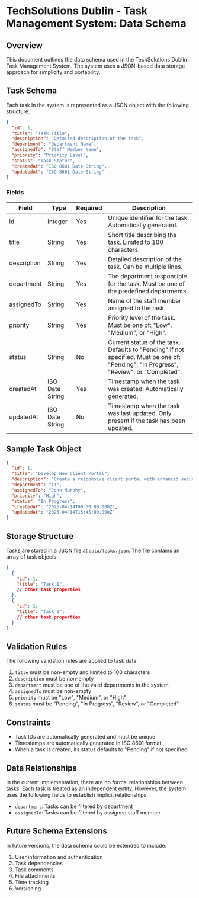 # TechSolutions Dublin - Task Management System: Data Schema

## Overview

This document outlines the data schema used in the TechSolutions Dublin Task Management System. The system uses a JSON-based data storage approach for simplicity and portability.

## Task Schema

Each task in the system is represented as a JSON object with the following structure:

```json
{
  "id": 1,
  "title": "Task Title",
  "description": "Detailed description of the task",
  "department": "Department Name",
  "assignedTo": "Staff Member Name",
  "priority": "Priority Level",
  "status": "Task Status",
  "createdAt": "ISO 8601 Date String",
  "updatedAt": "ISO 8601 Date String"
}
```

### Fields

| Field | Type | Required | Description |
|-------|------|----------|-------------|
| id | Integer | Yes | Unique identifier for the task. Automatically generated. |
| title | String | Yes | Short title describing the task. Limited to 100 characters. |
| description | String | Yes | Detailed description of the task. Can be multiple lines. |
| department | String | Yes | The department responsible for the task. Must be one of the predefined departments. |
| assignedTo | String | Yes | Name of the staff member assigned to the task. |
| priority | String | Yes | Priority level of the task. Must be one of: "Low", "Medium", or "High". |
| status | String | No | Current status of the task. Defaults to "Pending" if not specified. Must be one of: "Pending", "In Progress", "Review", or "Completed". |
| createdAt | ISO Date String | Yes | Timestamp when the task was created. Automatically generated. |
| updatedAt | ISO Date String | No | Timestamp when the task was last updated. Only present if the task has been updated. |

## Sample Task Object

```json
{
  "id": 1,
  "title": "Develop New Client Portal",
  "description": "Create a responsive client portal with enhanced security features that allows clients to view project status and communicate with team members.",
  "department": "IT",
  "assignedTo": "John Murphy",
  "priority": "High",
  "status": "In Progress",
  "createdAt": "2025-04-14T09:30:00.000Z",
  "updatedAt": "2025-04-14T15:45:00.000Z"
}
```

## Storage Structure

Tasks are stored in a JSON file at `data/tasks.json`. The file contains an array of task objects:

```json
[
  {
    "id": 1,
    "title": "Task 1",
    // other task properties
  },
  {
    "id": 2,
    "title": "Task 2",
    // other task properties
  }
]
```

## Validation Rules

The following validation rules are applied to task data:

1. `title` must be non-empty and limited to 100 characters
2. `description` must be non-empty
3. `department` must be one of the valid departments in the system
4. `assignedTo` must be non-empty
5. `priority` must be "Low", "Medium", or "High"
6. `status` must be "Pending", "In Progress", "Review", or "Completed"

## Constraints

- Task IDs are automatically generated and must be unique
- Timestamps are automatically generated in ISO 8601 format
- When a task is created, its status defaults to "Pending" if not specified

## Data Relationships

In the current implementation, there are no formal relationships between tasks. Each task is treated as an independent entity. However, the system uses the following fields to establish implicit relationships:

- `department`: Tasks can be filtered by department
- `assignedTo`: Tasks can be filtered by assigned staff member

## Future Schema Extensions

In future versions, the data schema could be extended to include:

1. User information and authentication
2. Task dependencies
3. Task comments
4. File attachments
5. Time tracking
6. Versioning